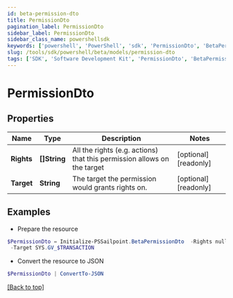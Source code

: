 ```yaml
---
id: beta-permission-dto
title: PermissionDto
pagination_label: PermissionDto
sidebar_label: PermissionDto
sidebar_class_name: powershellsdk
keywords: ['powershell', 'PowerShell', 'sdk', 'PermissionDto', 'BetaPermissionDto'] 
slug: /tools/sdk/powershell/beta/models/permission-dto
tags: ['SDK', 'Software Development Kit', 'PermissionDto', 'BetaPermissionDto']
---
```



# PermissionDto

## Properties

Name | Type | Description | Notes
------------ | ------------- | ------------- | -------------
**Rights** | **[]String** | All the rights (e.g. actions) that this permission allows on the target | [optional] [readonly] 
**Target** | **String** | The target the permission would grants rights on. | [optional] [readonly] 

## Examples

- Prepare the resource
```powershell
$PermissionDto = Initialize-PSSailpoint.BetaPermissionDto  -Rights null `
 -Target SYS.GV_$TRANSACTION
```

- Convert the resource to JSON
```powershell
$PermissionDto | ConvertTo-JSON
```


[[Back to top]](#) 

